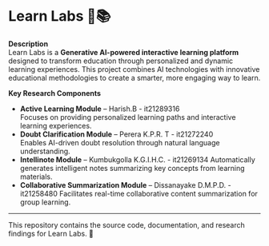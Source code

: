 # Learn Labs 🚀📚  

**Description**  
Learn Labs is a **Generative AI-powered interactive learning platform** designed to transform education through personalized and dynamic learning experiences. This project combines  AI technologies with innovative educational methodologies to create a smarter, more engaging way to learn.  

**Key Research Components**  
- **Active Learning Module** – Harish.B - it21289316   
  Focuses on providing personalized learning paths and interactive learning experiences.  
- **Doubt Clarification Module** – Perera K.P.R. T - it21272240   
  Enables AI-driven doubt resolution through natural language understanding.  
- **Intellinote Module** – Kumbukgolla K.G.I.H.C. - it21269134 
  Automatically generates intelligent notes summarizing key concepts from learning materials.  
- **Collaborative Summarization Module** – Dissanayake D.M.P.D. - it21258480 
  Facilitates real-time collaborative content summarization for group learning.  

---  
This repository contains the source code, documentation, and research findings for Learn Labs. 🚀  
